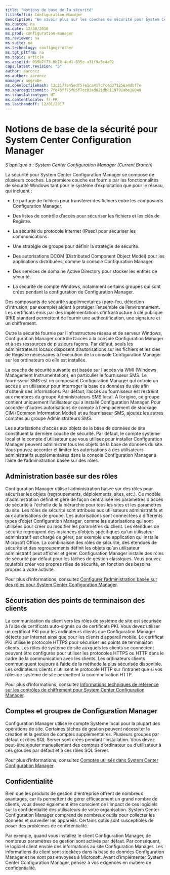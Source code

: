 ```yaml
---
title: "Notions de base de la sécurité"
titleSuffix: Configuration Manager
description: "En savoir plus sur les couches de sécurité pour System Center Configuration Manager."
ms.custom: na
ms.date: 12/30/2016
ms.prod: configuration-manager
ms.reviewer: na
ms.suite: na
ms.technology: configmgr-other
ms.tgt_pltfrm: na
ms.topic: article
ms.assetid: 035b7f73-8b78-4ed1-835e-a31f9a5c4a02
caps.latest.revision: "5"
author: aaroncz
ms.author: aaroncz
manager: angrobe
ms.openlocfilehash: 13c2177a45edf57e1ca417c7c4d371256a4dbf7e
ms.sourcegitcommit: 7fe45ff75f05f7cc03ad021db8119791abe18049
ms.translationtype: HT
ms.contentlocale: fr-FR
ms.lasthandoff: 12/01/2017
---
```

# <a name="fundamentals-of-security-for-system-center-configuration-manager"></a>Notions de base de la sécurité pour System Center Configuration Manager

*S’applique à : System Center Configuration Manager (Current Branch)*

La sécurité pour System Center Configuration Manager se compose de plusieurs couches. La première couche est fournie par les fonctionnalités de sécurité Windows tant pour le système d’exploitation que pour le réseau, qui incluent :  

-   Le partage de fichiers pour transférer des fichiers entre les composants Configuration Manager.  

-   Des listes de contrôle d’accès pour sécuriser les fichiers et les clés de Registre.  

-   La sécurité du protocole Internet (IPsec) pour sécuriser les communications.  

-   Une stratégie de groupe pour définir la stratégie de sécurité.  

-   Des autorisations DCOM (Distributed Component Object Model) pour les applications distribuées, comme la console Configuration Manager.  

-   Des services de domaine Active Directory pour stocker les entités de sécurité.  

-   La sécurité de compte Windows, notamment certains groupes qui sont créés pendant la configuration de Configuration Manager.  

Des composants de sécurité supplémentaires (pare-feu, détection d’intrusion, par exemple) aident à protéger l’ensemble de l’environnement. Les certificats émis par des implémentations d’infrastructure à clé publique (PKI) standard permettent de fournir une authentification, une signature et un chiffrement.  

Outre la sécurité fournie par l’infrastructure réseau et de serveur Windows, Configuration Manager contrôle l’accès à la console Configuration Manager et à ses ressources de plusieurs façons. Par défaut, seuls les administrateurs locaux disposent d’autorisations sur les fichiers et les clés de Registre nécessaires à l’exécution de la console Configuration Manager sur les ordinateurs où elle est installée.  

La couche de sécurité suivante est basée sur l'accès via WMI (Windows Management Instrumentation), en particulier le fournisseur SMS. Le fournisseur SMS est un composant Configuration Manager qui octroie un accès à un utilisateur pour interroger la base de données du site afin d’obtenir des informations. Par défaut, l’accès au fournisseur est restreint aux membres du groupe Administrateurs SMS local. À l’origine, ce groupe contient uniquement l’utilisateur qui a installé Configuration Manager. Pour accorder d'autres autorisations de compte à l'emplacement de stockage CIM (Common Information Model) et au fournisseur SMS, ajoutez les autres comptes au groupe Administrateurs SMS.  

Les autorisations d'accès aux objets de la base de données de site constituent la dernière couche de sécurité. Par défaut, le compte système local et le compte d’utilisateur que vous utilisez pour installer Configuration Manager peuvent administrer tous les objets de la base de données du site. Vous pouvez accorder et limiter les autorisations à des utilisateurs administratifs supplémentaires dans la console Configuration Manager à l’aide de l’administration basée sur des rôles.  



## <a name="role-based-administration"></a>Administration basée sur des rôles  
 Configuration Manager utilise l’administration basée sur des rôles pour sécuriser les objets (regroupements, déploiements, sites, etc.). Ce modèle d'administration définit et gère de façon centralisée les paramètres d'accès de sécurité à l'échelle de la hiérarchie pour tous les sites et les paramètres du site. Les rôles de sécurité sont attribués aux utilisateurs administratifs et aux autorisations de groupe. Les autorisations sont connectées à différents types d’objet Configuration Manager, comme les autorisations qui sont utilisées pour créer ou modifier les paramètres du client. Les étendues de sécurité regroupent des instances d’objets spécifiques qu’un utilisateur administratif est chargé de gérer, par exemple une application qui installe Microsoft Office. La combinaison des rôles de sécurité, des étendues de sécurité et des regroupements définit les objets qu’un utilisateur administratif peut afficher et gérer. Configuration Manager installe des rôles de sécurité par défaut pour les tâches de gestion classiques. Vous pouvez toutefois créer vos propres rôles de sécurité, en fonction des besoins propres à votre activité.  

 Pour plus d’informations, consultez [Configurer l’administration basée sur des rôles pour System Center Configuration Manager](../../core/servers/deploy/configure/configure-role-based-administration.md).  

## <a name="securing-client-endpoints"></a>Sécurisation des points de terminaison des clients  
 La communication du client vers les rôles de système de site est sécurisée à l’aide de certificats auto-signés ou de certificats PKI. Vous devez utiliser un certificat PKI pour les ordinateurs clients que Configuration Manager détecte sur Internet ainsi que pour les clients d’appareil mobile. Le certificat PKI utilise le protocole HTTPS pour sécuriser les points de terminaison clients. Les rôles de système de site auxquels les clients se connectent peuvent être configurés pour utiliser les protocoles HTTPS ou HTTP dans le cadre de la communication avec les clients. Les ordinateurs clients communiquent toujours à l’aide de la méthode la plus sécurisée disponible. Les ordinateurs clients n’utilisent le protocole HTTP sur l’intranet que si vos rôles de système de site permettent la communication HTTP.  

 Pour plus d’informations, consultez [Informations techniques de référence sur les contrôles de chiffrement pour System Center Configuration Manager](../../protect/deploy-use/cryptographic-controls-technical-reference.md).  

## <a name="configuration-manager-accounts-and-groups"></a>Comptes et groupes de Configuration Manager  
 Configuration Manager utilise le compte Système local pour la plupart des opérations de site. Certaines tâches de gestion peuvent nécessiter la création et la gestion de comptes supplémentaires. Plusieurs groupes par défaut et rôles SQL Server sont créés pendant l’installation. Vous devez peut-être ajouter manuellement des comptes d’ordinateur ou d’utilisateur à ces groupes par défaut et à ces rôles SQL Server.  

 Pour plus d’informations, consultez [Comptes utilisés dans System Center Configuration Manager](../../core/plan-design/hierarchy/accounts.md).  

## <a name="privacy"></a>Confidentialité  
 Bien que les produits de gestion d'entreprise offrent de nombreux avantages, car ils permettent de gérer efficacement un grand nombre de clients, vous devez également être conscient de l'impact de ces logiciels sur la confidentialité des utilisateurs de votre organisation. System Center Configuration Manager comprend de nombreux outils pour collecter les données et surveiller les appareils. Certains outils sont susceptibles de poser des problèmes de confidentialité.  

 Par exemple, quand vous installez le client Configuration Manager, de nombreux paramètres de gestion sont activés par défaut. Par conséquent, le logiciel client envoie des informations au site Configuration Manager. Les informations du client sont stockées dans la base de données Configuration Manager et ne sont pas envoyées à Microsoft. Avant d’implémenter System Center Configuration Manager, pensez à vos exigences en matière de confidentialité.  
